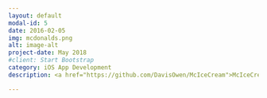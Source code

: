 ```yaml
---
layout: default
modal-id: 5
date: 2016-02-05
img: mcdonalds.png
alt: image-alt
project-date: May 2018
#client: Start Bootstrap
category: iOS App Development
description: <a href="https://github.com/DavisOwen/McIceCream">McIceCream</a> is an iOS app that uses google maps api to locate all McDonalds locations within a certain radius of your location and tells you whether or not the ice cream machine is "broken" or not. Runs on user submitted data, as well as comments and reviews of specific locations.

---
```

